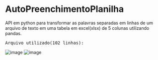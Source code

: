 # AutoPreenchimentoPlanilha
API em python para transformar as palavras separadas em linhas de um arquivo de texto
em uma tabela em excel(xlsx) de 5 colunas utilizando pandas.

<pre>Arquivo utilizado(102 linhas):                                 Resultado:</pre>
![image](https://github.com/EduardoBllc/AutoPreenchimentoPlanilha/assets/77795330/8891bd36-4041-4c30-a054-7dbde07021c2)
![image](https://github.com/EduardoBllc/AutoPreenchimentoPlanilha/assets/77795330/220dfd29-0e9d-4aa1-b07c-6541dd772dfe)

